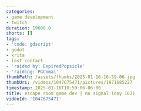 ```yaml
---
categories:
- game development
- twitch
duration: 19600.0
shorts: []
tags:
- 'code: gdscript'
- godot
- krita
- lost contact
- 'raided by: ExpiredPopsicle'
- 'raiding: PGComai'
thumbPath: /assets/thumbs/2025-01-16-16-59-06.jpg
thumbUri: /videos/1047675471/pictures/1971685227
timestamp: 2025-01-16T10:59:06-06:00
title: escape room game dev | no signal (day 163)
videoId: '1047675471'
---
```

